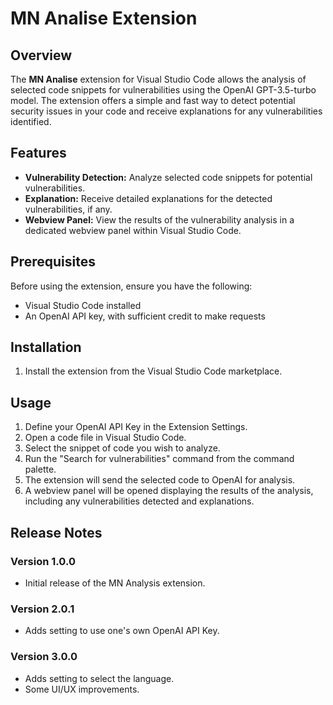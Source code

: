 # MN Analise Extension

## Overview

The **MN Analise** extension for Visual Studio Code allows the analysis of selected code snippets for vulnerabilities using the OpenAI GPT-3.5-turbo model. The extension offers a simple and fast way to detect potential security issues in your code and receive explanations for any vulnerabilities identified.

## Features

- **Vulnerability Detection:** Analyze selected code snippets for potential vulnerabilities.
- **Explanation:** Receive detailed explanations for the detected vulnerabilities, if any.
- **Webview Panel:** View the results of the vulnerability analysis in a dedicated webview panel within Visual Studio Code.

## Prerequisites

Before using the extension, ensure you have the following:

- Visual Studio Code installed
- An OpenAI API key, with sufficient credit to make requests

## Installation

1. Install the extension from the Visual Studio Code marketplace.

## Usage

1. Define your OpenAI API Key in the Extension Settings.
2. Open a code file in Visual Studio Code.
3. Select the snippet of code you wish to analyze.
4. Run the "Search for vulnerabilities" command from the command palette.
5. The extension will send the selected code to OpenAI for analysis.
6. A webview panel will be opened displaying the results of the analysis, including any vulnerabilities detected and explanations.

## Release Notes

### Version 1.0.0

- Initial release of the MN Analysis extension.

### Version 2.0.1

- Adds setting to use one's own OpenAI API Key.

### Version 3.0.0

- Adds setting to select the language.
- Some UI/UX improvements.


